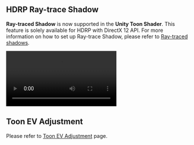 <a id="RaytracedShadow"></a>
## HDRP Ray-trace Shadow 

**Ray-traced Shadow** is now supported in the **Unity Toon Shader**. This feature is solely available for HDRP with DirectX 12 API.
For more information on how to set up Ray-trace Shadow, please refer to  [Ray-traced shadows](https://docs.unity3d.com/Packages/com.unity.render-pipelines.high-definition@14.0/manual/Ray-Traced-Shadows.html).

<video title="A chibi-style character model with different types of shadows. Shadowmap (Low Res 256) has low-resolution gradient shadows, mostly on the legs and rabbit ears. Screen Space Shadow Map (Mid Res 512) has fuller and darker shadows. Screen Space Shadow Map (High Res 2048) has even fuller shadows with more defined edges, and more shadows on the hair. HDRP Raytrace Shadow has the most amount of defined shadows, including on the face." src="images/NormalmapEffectiveness.mp4" width="auto" height="auto" autoplay="true" loop="true" controls></video>

<a id="ToonEvAdjustmentCurve"></a>
## **Toon EV Adjustment**  

Please refer to [Toon EV Adjustment](ToonEVAdjustment.md) page.
